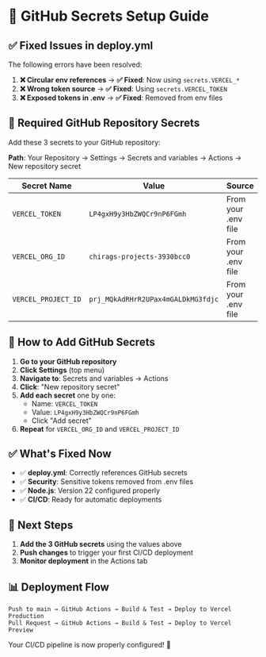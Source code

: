 # 🔧 GitHub Secrets Setup Guide

## ✅ Fixed Issues in deploy.yml

The following errors have been resolved:

1. **❌ Circular env references** → **✅ Fixed**: Now using `secrets.VERCEL_*` 
2. **❌ Wrong token source** → **✅ Fixed**: Using `secrets.VERCEL_TOKEN`
3. **❌ Exposed tokens in .env** → **✅ Fixed**: Removed from env files

## 🔐 Required GitHub Repository Secrets

Add these 3 secrets to your GitHub repository:

**Path**: Your Repository → Settings → Secrets and variables → Actions → New repository secret

| Secret Name | Value | Source |
|-------------|-------|--------|
| `VERCEL_TOKEN` | `LP4gxH9y3HbZWQCr9nP6FGmh` | From your .env file |
| `VERCEL_ORG_ID` | `chirags-projects-3930bcc0` | From your .env file |
| `VERCEL_PROJECT_ID` | `prj_MQkAdRHrR2UPax4mGALDkMG3fdjc` | From your .env file |

## 🚀 How to Add GitHub Secrets

1. **Go to your GitHub repository**
2. **Click Settings** (top menu)
3. **Navigate to**: Secrets and variables → Actions
4. **Click**: "New repository secret" 
5. **Add each secret** one by one:
   - Name: `VERCEL_TOKEN`
   - Value: `LP4gxH9y3HbZWQCr9nP6FGmh`
   - Click "Add secret"
6. **Repeat** for `VERCEL_ORG_ID` and `VERCEL_PROJECT_ID`

## ✅ What's Fixed Now

- ✅ **deploy.yml**: Correctly references GitHub secrets
- ✅ **Security**: Sensitive tokens removed from .env files  
- ✅ **Node.js**: Version 22 configured properly
- ✅ **CI/CD**: Ready for automatic deployments

## 🔄 Next Steps

1. **Add the 3 GitHub secrets** using the values above
2. **Push changes** to trigger your first CI/CD deployment
3. **Monitor deployment** in the Actions tab

## 📊 Deployment Flow

```
Push to main → GitHub Actions → Build & Test → Deploy to Vercel Production
Pull Request → GitHub Actions → Build & Test → Deploy to Vercel Preview
```

Your CI/CD pipeline is now properly configured! 🎉
